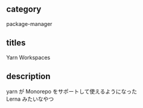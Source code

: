 ## category

package-manager

## titles

Yarn Workspaces

## description

yarn が Monorepo をサポートして使えるようになった  
Lerna みたいなやつ
